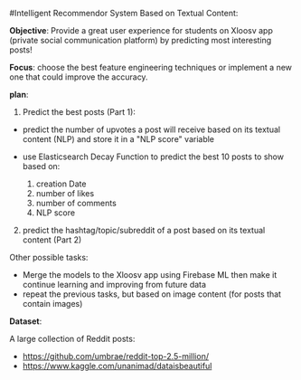 #Intelligent Recommendor System Based on Textual Content:

**Objective**:
Provide a great user experience for students on Xloosv app (private social communication platform) by predicting most interesting posts!

**Focus**: choose the best feature engineering techniques or implement a new one that could improve the accuracy. 

**plan**:
1.  Predict the best posts (Part 1):

  - predict the number of upvotes a post will receive based on its textual content (NLP) and store it in a "NLP score" variable
  - use Elasticsearch Decay Function to predict the best 10 posts to show based on:

      1. creation Date
      2. number of likes
      3. number of comments
      4. NLP score

2. predict the hashtag/topic/subreddit of a post based on its textual content (Part 2)

Other possible tasks:

  * Merge the models to the Xloosv app using Firebase ML then make it continue learning and improving from future data
  * repeat the previous tasks, but based on image content (for posts that contain images)

**Dataset**:  

A large collection of Reddit posts:
- https://github.com/umbrae/reddit-top-2.5-million/
- https://www.kaggle.com/unanimad/dataisbeautiful
